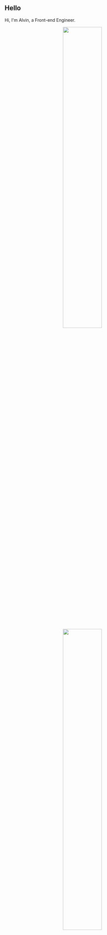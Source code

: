 ## Hello
Hi, I'm Alvin, a Front-end Engineer.

<p align="center">
  <img height="50%" width="auto" src ="https://github-readme-stats.vercel.app/api?username=achen718&show_icons=true&count_private=true&theme=dracula&hide_border=true&hide=issues,contribs&bg_color=00000000">
  <img height="50%" width="auto" src ="https://github-readme-stats.vercel.app/api/top-langs/?username=achen718&layout=compact&hide_border=true&theme=dracula&bg_color=00000000&langs_count=6&hide=jupyter%20notebook,tex,css,php&exclude_repo=Pacman-AI">

  <!--START_SECTION:waka-->

```txt
TypeScript   22 hrs          ███████████████████████░░   92.11 %
JavaScript   58 mins         █░░░░░░░░░░░░░░░░░░░░░░░░   04.05 %
Bash         21 mins         ▒░░░░░░░░░░░░░░░░░░░░░░░░   01.49 %
Markdown     9 mins          ░░░░░░░░░░░░░░░░░░░░░░░░░   00.63 %
JSON         8 mins          ░░░░░░░░░░░░░░░░░░░░░░░░░   00.58 %
```

<!--END_SECTION:waka-->
  <br>
  <br>
</p>
